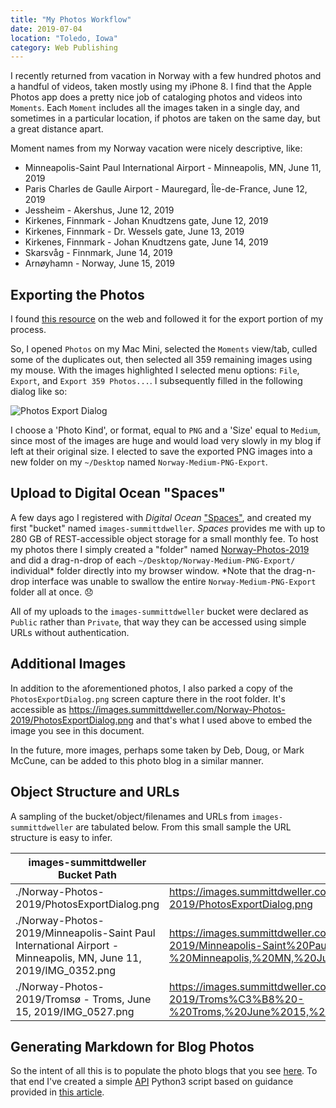 ```yaml
---
title: "My Photos Workflow"
date: 2019-07-04
location: "Toledo, Iowa"
category: Web Publishing
---
```


I recently returned from vacation in Norway with a few hundred photos and a handful of videos, taken mostly using my iPhone 8.  I find that the Apple Photos app does a pretty nice job of cataloging photos and videos into `Moments`.  Each `Moment` includes all the images taken in a single day, and sometimes in a particular location, if photos are taken on the same day, but a great distance apart.

Moment names from my Norway vacation were nicely descriptive, like:

  - Minneapolis-Saint Paul International Airport - Minneapolis, MN, June 11, 2019
  - Paris Charles de Gaulle Airport - Mauregard, Île-de-France, June 12, 2019
  - Jessheim - Akershus, June 12, 2019
  - Kirkenes, Finnmark - Johan Knudtzens gate, June 12, 2019
  - Kirkenes, Finnmark - Dr. Wessels gate, June 13, 2019
  - Kirkenes, Finnmark - Johan Knudtzens gate, June 14, 2019
  - Skarsvåg - Finnmark, June 14, 2019
  - Arnøyhamn - Norway, June 15, 2019

## Exporting the Photos
I found [this resource](https://support.apple.com/guide/photos/export-photos-videos-and-slideshows-pht6e157c5f/mac) on the web and followed it for the export portion of my process.

So, I opened `Photos` on my Mac Mini, selected the `Moments` view/tab, culled some of the duplicates out, then selected all 359 remaining images using my mouse.  With the images highlighted I selected menu options: `File`, `Export`, and `Export 359 Photos...`. I subsequently filled in the following dialog like so:

  ![Photos Export Dialog](https://images.summittdweller.com/Norway-Photos-2019/PhotosExportDialog.png)

I choose a 'Photo Kind', or format, equal to `PNG` and a 'Size' equal to `Medium`, since most of the images are huge and would load very slowly in my blog if left at their original size.  I elected to save the exported PNG images into a new folder on my `~/Desktop` named `Norway-Medium-PNG-Export`.

## Upload to Digital Ocean "Spaces"
A few days ago I registered with _Digital Ocean_ ["Spaces"](https://cloud.digitalocean.com/spaces?i=d7d6c7), and created my first "bucket" named `images-summittdweller`. _Spaces_ provides me with up to 280 GB of REST-accessible object storage for a small monthly fee.  To host my photos there I simply created a "folder" named [Norway-Photos-2019](https://cloud.digitalocean.com/spaces/images-summittdweller?i=d7d6c7&path=Norway-Photos-2019%2F) and did a drag-n-drop of each `~/Desktop/Norway-Medium-PNG-Export/` individual\* folder directly into my browser window.  \*Note that the drag-n-drop interface was unable to swallow the entire `Norway-Medium-PNG-Export` folder all at once. :disappointed:

All of my uploads to the `images-summittdweller` bucket were declared as `Public` rather than `Private`, that way they can be accessed using simple URLs without authentication.

## Additional Images
In addition to the aforementioned photos, I also parked a copy of the `PhotosExportDialog.png` screen capture there in the root folder.  It's accessible as https://images.summittdweller.com/Norway-Photos-2019/PhotosExportDialog.png and that's what I used above to embed the image you see in this document.

In the future, more images, perhaps some taken by Deb, Doug, or Mark McCune, can be added to this photo blog in a similar manner.

## Object Structure and URLs
A sampling of the bucket/object/filenames and URLs from `images-summittdweller` are tabulated below.  From this small sample the URL structure is easy to infer.

images-summittdweller Bucket Path | URL
---|---
./Norway-Photos-2019/PhotosExportDialog.png | https://images.summittdweller.com/Norway-Photos-2019/PhotosExportDialog.png  
./Norway-Photos-2019/Minneapolis-Saint Paul International Airport - Minneapolis, MN, June 11, 2019/IMG_0352.png  | https://images.summittdweller.com/Norway-Photos-2019/Minneapolis-Saint%20Paul%20International%20Airport%20-%20Minneapolis,%20MN,%20June%2011,%202019/IMG_0352.png
./Norway-Photos-2019/Tromsø - Troms, June 15, 2019/IMG_0527.png | https://images.summittdweller.com/Norway-Photos-2019/Troms%C3%B8%20-%20Troms,%20June%2015,%202019/IMG_0527.png

## Generating Markdown for Blog Photos
So the intent of all this is to populate the photo blogs that you see [here](./content/photos). To that end I've created a simple [API](https://www.digitalocean.com/docs/api/) Python3 script based on guidance provided in [this article](https://www.digitalocean.com/community/questions/how-to-access-all-the-files-stored-in-a-spaces-folder).
